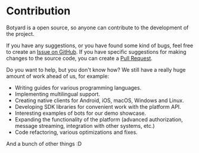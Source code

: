 # Contribution

Botyard is a open source, so anyone can contribute to the development of the project.

If you have any suggestions, or you have found some kind of bugs, feel free to create an [Issue on GitHub](https://github.com/cheatsnake/botyard/issues). If you have specific suggestions for making changes to the source code, you can create a [Pull Request](https://github.com/cheatsnake/botyard/pulls).

Do you want to help, but you don't know how? We still have a really huge amount of work ahead of us, for example:

-   Writing guides for various programming languages.
-   Implementing multilingual support.
-   Creating native clients for Android, iOS, macOS, Windows and Linux.
-   Developing SDK libraries for convenient work with the platform API.
-   Interesting examples of bots for our demo showcase.
-   Expanding the functionality of the platform (advanced authorization, message streaming, integration with other systems, etc.)
-   Code refactoring, various optimizations and fixes.

And a bunch of other things :D
